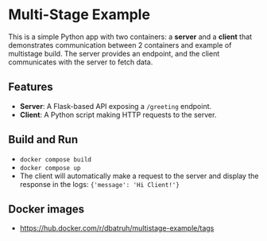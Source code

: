 # Multi-Stage Example

This is a simple Python app with two containers: a **server** and a **client** that demonstrates communication between 2 containers and example of multistage build. The server provides an endpoint, and the client communicates with the server to fetch data.

## Features
- **Server**: A Flask-based API exposing a `/greeting` endpoint.
- **Client**: A Python script making HTTP requests to the server.

## Build and Run
- `docker compose build`
- `docker compose up`
- The client will automatically make a request to the server and display the response in the logs: `{'message': 'Hi Client!'}`

## Docker images
-  https://hub.docker.com/r/dbatruh/multistage-example/tags

